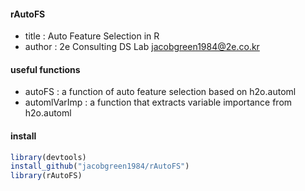 #### rAutoFS
- title : Auto Feature Selection in R  
- author : 2e Consulting DS Lab <jacobgreen1984@2e.co.kr>

#### useful functions
- autoFS : a function of auto feature selection based on h2o.automl
- automlVarImp : a function that extracts variable importance from h2o.automl

#### install 
```r
library(devtools)
install_github("jacobgreen1984/rAutoFS")
library(rAutoFS)
```

